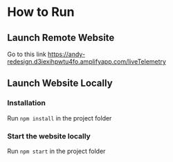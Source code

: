 # How to Run
## Launch Remote Website
Go to this link https://andy-redesign.d3iexihpwtu4fo.amplifyapp.com/liveTelemetry
## Launch Website Locally
### Installation
Run ```npm install``` in the project folder

### Start the website locally
Run ```npm start``` in the project folder
